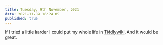 ```yaml
---
title: Tuesday, 9th November, 2021
date: 2021-11-09 16:24:05
published: true
---
```


If I tried a little harder I could put my whole life in [Tiddlywiki](https://tiddlywiki.com/). And it would be great.